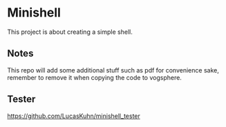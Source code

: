 # Minishell

This project is about creating a simple shell.

## Notes

This repo will add some additional stuff such as pdf for convenience sake, remember to remove it when copying the code to vogsphere.

## Tester

https://github.com/LucasKuhn/minishell_tester

